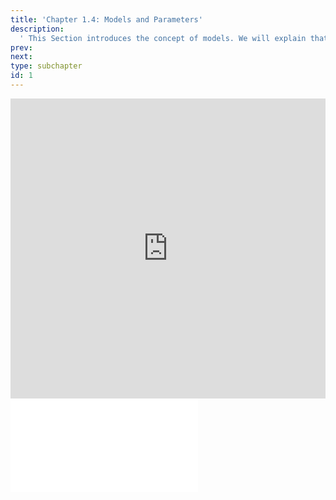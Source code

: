 ```yaml
---
title: 'Chapter 1.4: Models and Parameters'
description:
  ' This Section introduces the concept of models. We will explain that a model maps features to predictions, and we will show that models can be expressed by parameters.'
prev: 
next: 
type: subchapter
id: 1
---
```



<exercise id="1" title="Video Lecture">
<iframe width="100%" height="480" src="https://www.youtube.com/embed/CCzx4UDkzpA" frameborder="0" allow="accelerometer; autoplay; encrypted-media; gyroscope; picture-in-picture" allowfullscreen></iframe>
</exercise>


<exercise id="2" title="Slides">
<object data="pdfs/1/slides-basics-models-parameters.pdf
" type="application/pdf" style="width:100%;height:480px">
    <embed src="pdfs/1/slides-basics-models-parameters.pdf
" type="application/pdf" />
</object>
</exercise>

